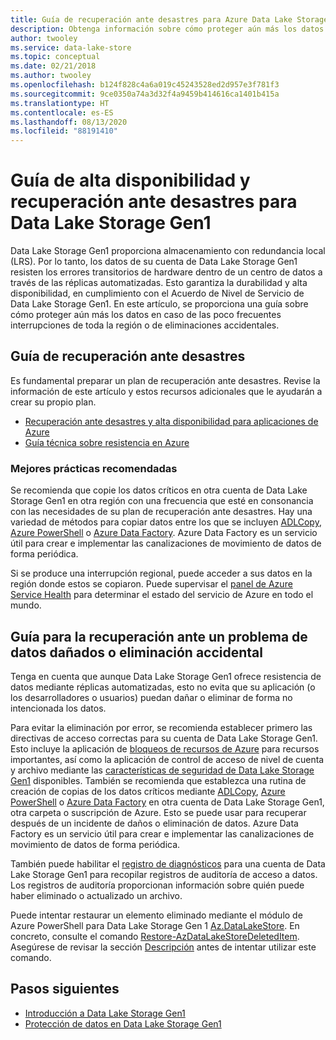 ```yaml
---
title: Guía de recuperación ante desastres para Azure Data Lake Storage Gen1 | Microsoft Docs
description: Obtenga información sobre cómo proteger aún más los datos ante interrupciones en toda la región o eliminaciones accidentales más allá del almacenamiento con redundancia local de Azure Data Lake Storage Gen1.
author: twooley
ms.service: data-lake-store
ms.topic: conceptual
ms.date: 02/21/2018
ms.author: twooley
ms.openlocfilehash: b124f828c4a6a019c45243528ed2d957e3f781f3
ms.sourcegitcommit: 9ce0350a74a3d32f4a9459b414616ca1401b415a
ms.translationtype: HT
ms.contentlocale: es-ES
ms.lasthandoff: 08/13/2020
ms.locfileid: "88191410"
---
```

# <a name="high-availability-and-disaster-recovery-guidance-for-data-lake-storage-gen1"></a>Guía de alta disponibilidad y recuperación ante desastres para Data Lake Storage Gen1

Data Lake Storage Gen1 proporciona almacenamiento con redundancia local (LRS). Por lo tanto, los datos de su cuenta de Data Lake Storage Gen1 resisten los errores transitorios de hardware dentro de un centro de datos a través de las réplicas automatizadas. Esto garantiza la durabilidad y alta disponibilidad, en cumplimiento con el Acuerdo de Nivel de Servicio de Data Lake Storage Gen1. En este artículo, se proporciona una guía sobre cómo proteger aún más los datos en caso de las poco frecuentes interrupciones de toda la región o de eliminaciones accidentales.

## <a name="disaster-recovery-guidance"></a>Guía de recuperación ante desastres

Es fundamental preparar un plan de recuperación ante desastres. Revise la información de este artículo y estos recursos adicionales que le ayudarán a crear su propio plan.

* [Recuperación ante desastres y alta disponibilidad para aplicaciones de Azure](../resiliency/resiliency-disaster-recovery-high-availability-azure-applications.md)
* [Guía técnica sobre resistencia en Azure](../resiliency/resiliency-technical-guidance.md)

### <a name="best-practice-recommendations"></a>Mejores prácticas recomendadas

Se recomienda que copie los datos críticos en otra cuenta de Data Lake Storage Gen1 en otra región con una frecuencia que esté en consonancia con las necesidades de su plan de recuperación ante desastres. Hay una variedad de métodos para copiar datos entre los que se incluyen [ADLCopy](data-lake-store-copy-data-azure-storage-blob.md), [Azure PowerShell](data-lake-store-get-started-powershell.md) o [Azure Data Factory](../data-factory/connector-azure-data-lake-store.md). Azure Data Factory es un servicio útil para crear e implementar las canalizaciones de movimiento de datos de forma periódica.

Si se produce una interrupción regional, puede acceder a sus datos en la región donde estos se copiaron. Puede supervisar el [panel de Azure Service Health](https://azure.microsoft.com/status/) para determinar el estado del servicio de Azure en todo el mundo.

## <a name="data-corruption-or-accidental-deletion-recovery-guidance"></a>Guía para la recuperación ante un problema de datos dañados o eliminación accidental

Tenga en cuenta que aunque Data Lake Storage Gen1 ofrece resistencia de datos mediante réplicas automatizadas, esto no evita que su aplicación (o los desarrolladores o usuarios) puedan dañar o eliminar de forma no intencionada los datos.

Para evitar la eliminación por error, se recomienda establecer primero las directivas de acceso correctas para su cuenta de Data Lake Storage Gen1. Esto incluye la aplicación de [bloqueos de recursos de Azure](../azure-resource-manager/management/lock-resources.md) para recursos importantes, así como la aplicación de control de acceso de nivel de cuenta y archivo mediante las [características de seguridad de Data Lake Storage Gen1](data-lake-store-security-overview.md) disponibles. También se recomienda que establezca una rutina de creación de copias de los datos críticos mediante [ADLCopy](data-lake-store-copy-data-azure-storage-blob.md), [Azure PowerShell](data-lake-store-get-started-powershell.md) o [Azure Data Factory](../data-factory/connector-azure-data-lake-store.md) en otra cuenta de Data Lake Storage Gen1, otra carpeta o suscripción de Azure. Esto se puede usar para recuperar después de un incidente de daños o eliminación de datos. Azure Data Factory es un servicio útil para crear e implementar las canalizaciones de movimiento de datos de forma periódica.

También puede habilitar el [registro de diagnósticos](data-lake-store-diagnostic-logs.md) para una cuenta de Data Lake Storage Gen1 para recopilar registros de auditoría de acceso a datos. Los registros de auditoría proporcionan información sobre quién puede haber eliminado o actualizado un archivo.

Puede intentar restaurar un elemento eliminado mediante el módulo de Azure PowerShell para Data Lake Storage Gen 1 [Az.DataLakeStore](https://docs.microsoft.com/powershell/module/az.datalakestore/). En concreto, consulte el comando [Restore-AzDataLakeStoreDeletedItem](https://docs.microsoft.com/powershell/module/az.datalakestore/restore-azdatalakestoredeleteditem). Asegúrese de revisar la sección [Descripción](https://docs.microsoft.com/powershell/module/az.datalakestore/restore-azdatalakestoredeleteditem#description) antes de intentar utilizar este comando.

## <a name="next-steps"></a>Pasos siguientes

* [Introducción a Data Lake Storage Gen1](data-lake-store-get-started-portal.md)
* [Protección de datos en Data Lake Storage Gen1](data-lake-store-secure-data.md)
